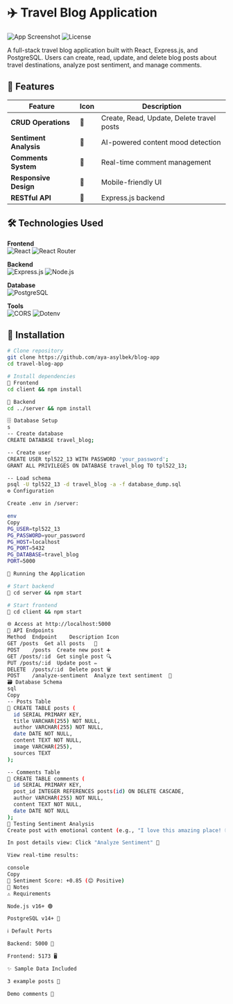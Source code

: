 # ✈️ Travel Blog Application

![App Screenshot](https://img.shields.io/badge/Status-Live-success?logo=github)
![License](https://img.shields.io/badge/License-MIT-blue?logo=law)

A full-stack travel blog application built with React, Express.js, and PostgreSQL. Users can create, read, update, and delete blog posts about travel destinations, analyze post sentiment, and manage comments.

## 🌟 Features

| Feature               | Icon          | Description                                  |
|-----------------------|---------------|----------------------------------------------|
| **CRUD Operations**   | 📝           | Create, Read, Update, Delete travel posts    |
| **Sentiment Analysis**| 🧠           | AI-powered content mood detection           |
| **Comments System**   | 💬           | Real-time comment management                |
| **Responsive Design** | 📱           | Mobile-friendly UI                          |
| **RESTful API**       | 🔗           | Express.js backend                          |

## 🛠 Technologies Used

**Frontend**  
![React](https://img.shields.io/badge/React-61DAFB?logo=react&logoColor=white)
![React Router](https://img.shields.io/badge/React_Router-CA4245?logo=react-router)

**Backend**  
![Express.js](https://img.shields.io/badge/Express.js-000000?logo=express)
![Node.js](https://img.shields.io/badge/Node.js-339933?logo=node.js)

**Database**  
![PostgreSQL](https://img.shields.io/badge/PostgreSQL-4169E1?logo=postgresql)

**Tools**  
![CORS](https://img.shields.io/badge/CORS-999999?logo=webpack)
![Dotenv](https://img.shields.io/badge/Dotenv-ECD53F?logo=dotenv)

## 🚀 Installation

```bash
# Clone repository
git clone https://github.com/aya-asylbek/blog-app
cd travel-blog-app

# Install dependencies
🔧 Frontend
cd client && npm install

🔧 Backend
cd ../server && npm install

🗄 Database Setup
s
-- Create database
CREATE DATABASE travel_blog;

-- Create user
CREATE USER tpl522_13 WITH PASSWORD 'your_password';
GRANT ALL PRIVILEGES ON DATABASE travel_blog TO tpl522_13;

-- Load schema
psql -U tpl522_13 -d travel_blog -a -f database_dump.sql
⚙ Configuration

Create .env in /server:

env
Copy
PG_USER=tpl522_13
PG_PASSWORD=your_password
PG_HOST=localhost
PG_PORT=5432
PG_DATABASE=travel_blog
PORT=5000

🚦 Running the Application

# Start backend
🚀 cd server && npm start

# Start frontend
🚀 cd client && npm start

🌐 Access at http://localhost:5000
🔌 API Endpoints
Method	Endpoint	Description	Icon
GET	/posts	Get all posts	📄
POST	/posts	Create new post	➕
GET	/posts/:id	Get single post	🔍
PUT	/posts/:id	Update post	✏️
DELETE	/posts/:id	Delete post	🗑️
POST	/analyze-sentiment	Analyze text sentiment	🧠
🗃 Database Schema
sql
Copy
-- Posts Table
📄 CREATE TABLE posts (
  id SERIAL PRIMARY KEY,
  title VARCHAR(255) NOT NULL,
  author VARCHAR(255) NOT NULL,
  date DATE NOT NULL,
  content TEXT NOT NULL,
  image VARCHAR(255),
  sources TEXT
);

-- Comments Table
💬 CREATE TABLE comments (
  id SERIAL PRIMARY KEY,
  post_id INTEGER REFERENCES posts(id) ON DELETE CASCADE,
  author VARCHAR(255) NOT NULL,
  content TEXT NOT NULL,
  date DATE NOT NULL
);
🧪 Testing Sentiment Analysis
Create post with emotional content (e.g., "I love this amazing place! 🌍")

In post details view: Click "Analyze Sentiment" 🧪

View real-time results:

console
Copy
🎯 Sentiment Score: +0.85 (😊 Positive)
📝 Notes
⚠️ Requirements

Node.js v16+ 🟢

PostgreSQL v14+ 🐘

ℹ️ Default Ports

Backend: 5000 🔌

Frontend: 5173 🖥️

✨ Sample Data Included

3 example posts 📑

Demo comments 💬